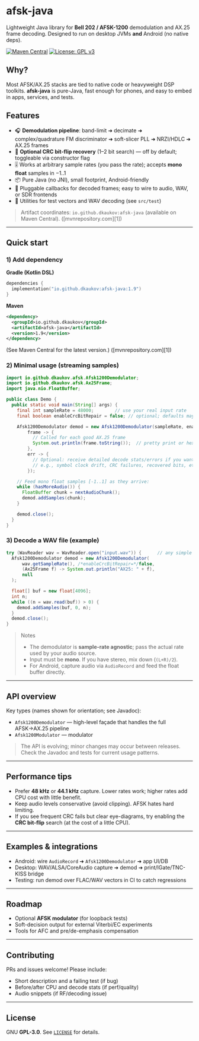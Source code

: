 # afsk-java

Lightweight Java library for **Bell 202 / AFSK-1200** demodulation and AX.25 frame decoding. Designed to run on desktop JVMs **and** Android (no native deps).

[![Maven Central](https://img.shields.io/maven-central/v/io.github.dkaukov/afsk-java.svg)](https://mvnrepository.com/artifact/io.github.dkaukov/afsk-java)
[![License: GPL v3](https://img.shields.io/badge/License-GPLv3-blue.svg)](#license)

## Why?

Most AFSK/AX.25 stacks are tied to native code or heavyweight DSP toolkits. **afsk-java** is pure-Java, fast enough for phones, and easy to embed in apps, services, and tests.

## Features

* 🎧 **Demodulation pipeline**: band-limit ➜ decimate ➜ complex/quadrature FM discriminator ➜ soft-slicer PLL ➜ NRZI/HDLC ➜ AX.25 frames
* 🧪 **Optional CRC bit-flip recovery** (1–2 bit search) — off by default; toggleable via constructor flag
* 🎚️ Works at arbitrary sample rates (you pass the rate); accepts **mono float** samples in $-1..1$
* 📦 Pure Java (no JNI), small footprint, Android-friendly
* 🔧 Pluggable callbacks for decoded frames; easy to wire to audio, WAV, or SDR frontends
* 🧰 Utilities for test vectors and WAV decoding (see `src/test`)

> Artifact coordinates: `io.github.dkaukov:afsk-java` (available on Maven Central). ([mvnrepository.com][1])

---

## Quick start

### 1) Add dependency

**Gradle (Kotlin DSL)**

```kts
dependencies {
  implementation("io.github.dkaukov:afsk-java:1.9")
}
```

**Maven**

```xml
<dependency>
  <groupId>io.github.dkaukov</groupId>
  <artifactId>afsk-java</artifactId>
  <version>1.9</version>
</dependency>
```

(See Maven Central for the latest version.) ([mvnrepository.com][1])

### 2) Minimal usage (streaming samples)

```java
import io.github.dkaukov.afsk.Afsk1200Demodulator;
import io.github.dkaukov.afsk.Ax25Frame;
import java.nio.FloatBuffer;

public class Demo {
  public static void main(String[] args) {
    final int sampleRate = 48000;        // use your real input rate
    final boolean enableCrcBitRepair = false; // optional; defaults may differ

    Afsk1200Demodulator demod = new Afsk1200Demodulator(sampleRate, enableCrcBitRepair,
        frame -> {
          // Called for each good AX.25 frame
          System.out.println(frame.toString());  // pretty print or hex dump
        },
        err -> {
          // Optional: receive detailed decode stats/errors if you want
          // e.g., symbol clock drift, CRC failures, recovered bits, etc.
        });

    // Feed mono float samples [-1..1] as they arrive:
    while (hasMoreAudio()) {
      FloatBuffer chunk = nextAudioChunk();
      demod.addSamples(chunk);
    }

    demod.close();
  }
}
```

### 3) Decode a WAV file (example)

```java
try (WavReader wav = WavReader.open("input.wav")) {      // any simple WAV reader
  Afsk1200Demodulator demod = new Afsk1200Demodulator(
      wav.getSampleRate(), /*enableCrcBitRepair=*/false,
      (Ax25Frame f) -> System.out.println("AX25: " + f),
      null
  );

  float[] buf = new float[4096];
  int n;
  while ((n = wav.read(buf)) > 0) {
    demod.addSamples(buf, 0, n);
  }
  demod.close();
}
```

> Notes
>
> * The demodulator is **sample-rate agnostic**; pass the actual rate used by your audio source.
> * Input must be **mono**. If you have stereo, mix down (`(L+R)/2`).
> * For Android, capture audio via `AudioRecord` and feed the float buffer directly.

---

## API overview

Key types (names shown for orientation; see Javadoc):

* `Afsk1200Demodulator` — high-level façade that handles the full AFSK→AX.25 pipeline
* `Afsk1200Modulator` — modulator

> The API is evolving; minor changes may occur between releases. Check the Javadoc and tests for current usage patterns.

---

## Performance tips

* Prefer **48 kHz** or **44.1 kHz** capture. Lower rates work; higher rates add CPU cost with little benefit.
* Keep audio levels conservative (avoid clipping). AFSK hates hard limiting.
* If you see frequent CRC fails but clear eye-diagrams, try enabling the **CRC bit-flip** search (at the cost of a little CPU).

---

## Examples & integrations

* Android: wire `AudioRecord` ➜ `Afsk1200Demodulator` ➜ app UI/DB
* Desktop: WAV/ALSA/CoreAudio capture ➜ demod ➜ print/IGate/TNC-KISS bridge
* Testing: run demod over FLAC/WAV vectors in CI to catch regressions

---

## Roadmap

* Optional **AFSK modulator** (for loopback tests)
* Soft-decision output for external Viterbi/EC experiments
* Tools for AFC and pre/de-emphasis compensation

---

## Contributing

PRs and issues welcome! Please include:

* Short description and a failing test (if bug)
* Before/after CPU and decode stats (if perf/quality)
* Audio snippets (if RF/decoding issue)

---

## License

GNU **GPL-3.0**. See [`LICENSE`](./LICENSE) for details. 



